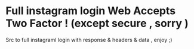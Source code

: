 # Full instagram login Web Accepts Two Factor ! (except secure , sorry )

Src to full instagraml login with response & headers & data , enjoy ;)
